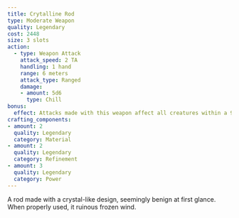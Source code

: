 ```yaml
---
title: Crytalline Rod
type: Moderate Weapon
quality: Legendary
cost: 2448
size: 3 slots
action:
  - type: Weapon Attack
    attack_speed: 2 TA 
    handling: 1 hand
    range: 6 meters
    attack_type: Ranged 
    damage:
    - amount: 5d6
      type: Chill
bonus:
  effect: Attacks made with this weapon affect all creatures within a 90-degree cone, originating from the user, extending out to the weapon’s range. Tests for accuracy do not need to be made.
crafting_components:
- amount: 2
  quality: Legendary
  category: Material
- amount: 2
  quality: Legendary
  category: Refinement
- amount: 3
  quality: Legendary
  category: Power
---
```

A rod made with a crystal-like design, seemingly benign at first glance. When properly used, it ruinous frozen wind.